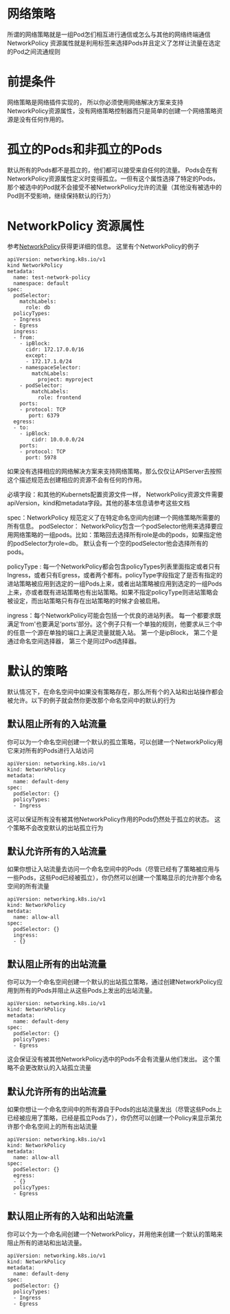 # 网络策略
所谓的网络策略就是一组Pod怎们相互进行通信或怎么与其他的网络终端通信
NetworkPolicy 资源属性就是利用标签来选择Pods并且定义了怎样让流量在选定的Pod之间流通规则

# 前提条件
网络策略是网络插件实现的， 所以你必须使用网络解决方案来支持NetworkPolicy资源属性，没有网络策略控制器而只是简单的创建一个网络策略资源是没有任何作用的。

# 孤立的Pods和非孤立的Pods
默认所有的Pods都不是孤立的，他们都可以接受来自任何的流量。
Pods会在有NetworkPolicy资源属性定义时变得孤立。一但有这个属性选择了特定的Pods，那个被选中的Pod就不会接受不被NetworkPolicy允许的流量（其他没有被选中的Pod则不受影响，继续保持默认的行为）

# NetworkPolicy 资源属性
参考[NetworkPolicy](https://kubernetes.io/docs/reference/generated/kubernetes-api/v1.10/#networkpolicy-v1-networking)获得更详细的信息。
这里有个NetworkPolicy的例子
```
apiVersion: networking.k8s.io/v1
kind NetworkPolicy
metadata:
  name: test-network-policy
  namespace: default
spec:
  podSelector:
    matchLabels:
      role: db
  policyTypes:
  - Ingress
  - Egress
  ingress:
  - from:
    - ipBlock:
      cidr: 172.17.0.0/16
      except:
      - 172.17.1.0/24
    - namespaceSelector:
        matchLabels:
          project: myproject
    - podSelector:
        matchLabels:
          role: frontend
    ports:
    - protocol: TCP
       port: 6379
  egress:
  - to:
    - ipBlock:
        cidr: 10.0.0.0/24
    ports:
    - protocol: TCP
      port: 5978
```
如果没有选择相应的网络解决方案来支持网络策略，那么仅仅让APIServer去按照这个描述规范去创建相应的资源不会有任何的作用。

必填字段：和其他的Kubernets配置资源文件一样， NetworkPolicy资源文件需要apiVersion，kind和metadata字段。其他的基本信息请参考这些文档

spec：NetworkPolicy 规范定义了在特定命名空间内创建一个网络策略所需要的所有信息。 podSelector： NetworkPolicy包含一个podSelector他用来选择要应用网络策略的一组pods。比如：策略回去选择所有role是db的pods，如果指定他的podSelector为role=db。 默认会有一个空的podSelector他会选择所有的pods。

policyType : 每一个NetworkPolicy都会包含policyTypes列表里面指定或者只有Ingress，或者只有Egress，或者两个都有。policyType字段指定了是否有指定的进站策略被应用到选定的一组Pods上来，或者出站策略被应用到选定的一组Pods上来，亦或者既有进站策略也有出站策略。如果不指定policyType则进站策略会被设定，而出站策略只有存在出站策略的时候才会被启用。

ingress：每个NetworkPolicy可能会包括一个优良的进站列表。 每一个都要求既满足‘from'也要满足’ports'部分。这个例子只有一个单独的规则，他要求从三个中的任意一个源在单独的端口上满足流量就能入站。 第一个是ipBlock， 第二个是通过命名空间选择器， 第三个是同过Pod选择器。


# 默认的策略
默认情况下，在命名空间中如果没有策略存在，那么所有个的入站和出站操作都会被允许。以下的例子就会然你更改那个命名空间中的默认的行为

## 默认阻止所有的入站流量
你可以为一个命名空间创建一个默认的孤立策略，可以创建一个NetworkPolicy用它来对所有的Pods进行入站访问
```
apiVersion: networking.k8s.io/v1
kind: NetworkPolicy
metadata:
  name: default-deny
spec:
  podSelector: {}
  policyTypes:
  - Ingress
```
这可以保证所有没有被其他NetworkPolicy作用的Pods仍然处于孤立的状态。 这个策略不会改变默认的出站孤立行为

## 默认允许所有的入站流量
如果你想让入站流量去访问一个命名空间中的Pods（尽管已经有了策略被应用与一些Pods，这些Pod已经被孤立），你仍然可以创建一个策略显示的允许那个命名空间的所有流量
```
apiVersion: networking.k8s.io/v1
kind: NetworkPolicy
metdata:
  name: allow-all
spec:
  podSelector: {}
  ingress:
  - {}
```

## 默认阻止所有的出站流量
你可以为一个命名空间创建一个默认的出站孤立策略，通过创建NetworkPolicy应用到所有的Pods并阻止从这些Pods上发出的出站流量。
```
apiVersion: networking.k8s.io/v1
kind: NetworkPolicy
metadata:
  name: default-deny
spec:
  podSelector: {}
  policyTypes:
  - Egress
```
这会保证没有被其他NetworkPolicy选中的Pods不会有流量从他们发出。 这个策略不会更改默认的入站孤立流量

## 默认允许所有的出站流量
如果你想让一个命名空间中的所有源自于Pods的出站流量发出（尽管这些Pods上已经被应用了策略，已经是孤立Pods了），你仍然可以创建一个Policy来显示第允许那个命名空间上的所有出站流量
```
apiVersion: networking.k8s.io/v1
kind: NetworkPolicy
metadata:
  name: allow-all
spec:
  podSelector: {}
  egress:
  - {}
  policyTypes:
  - Egress
```

## 默认阻止所有的入站和出站流量
你可以个为一个命名间创建一个NetworkPolicy，并用他来创建一个默认的策略来阻止所有的进站和出站流量。
```
apiVersion: networking.k8s.io/v1
kind: NetworkPolicy
metadata:
  name: default-deny
spec:
  podSelector: {}
  policyTypes:
  - Ingress
  - Egress
```







































